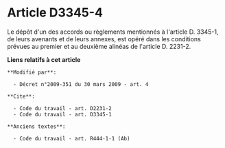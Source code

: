 # Article D3345-4

Le dépôt d'un des accords ou règlements mentionnés à l'article D. 3345-1, de leurs avenants et de leurs annexes, est opéré
dans les conditions prévues au premier et au deuxième alinéas de l'article D. 2231-2.

**Liens relatifs à cet article**

	**Modifié par**:

	  - Décret n°2009-351 du 30 mars 2009 - art. 4

	**Cite**:

	  - Code du travail - art. D2231-2
	  - Code du travail - art. D3345-1

	**Anciens textes**:

	  - Code du travail - art. R444-1-1 (Ab)
